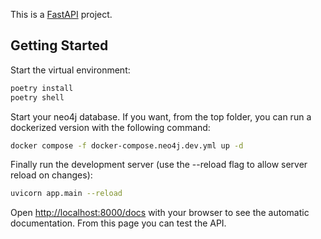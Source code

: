 This is a [FastAPI](https://fastapi.tiangolo.com/) project.

## Getting Started

Start the virtual environment:

```bash
poetry install
poetry shell
```

Start your neo4j database. If you want, from the top folder, you can run a dockerized version with the following command:

```bash
docker compose -f docker-compose.neo4j.dev.yml up -d
```

Finally run the development server (use the --reload flag to allow server reload on changes):

```bash
uvicorn app.main --reload
```

Open [http://localhost:8000/docs](http://localhost:8000/docs) with your browser to see the automatic documentation. From this page you can test the API.

